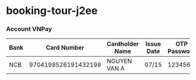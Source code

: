 # booking-tour-j2ee
### Account VNPay

| Bank  | Card Number         | Cardholder Name | Issue Date | OTP Password |
|-------|---------------------|------------------|------------|--------------|
| NCB   | 9704198526191432198 | NGUYEN VAN A   | 07/15      | 123456       |
